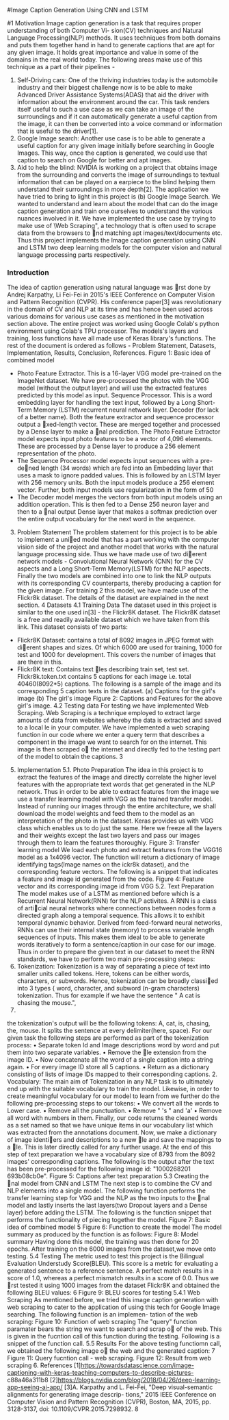 
#Image Caption Generation Using CNN and LSTM

#1 Motivation
Image caption generation is a task that requires proper understanding of both Computer Vi-
sion(CV) techniques and Natural Language Processing(NLP) methods. It uses techniques from
both domains and puts them together hand in hand to generate captions that are apt for any
given image. It holds great importance and value in some of the domains in the real world today.
The following areas make use of this technique as a part of their pipelines -
1. Self-Driving cars: One of the thriving industries today is the automobile industry and their
biggest challenge now is to be able to make Advanced Driver Assistance Systems(ADAS) that
aid the driver with information about the environment around the car. This task renders
itself useful to such a use case as we can take an image of the surroundings and if it can
automatically generate a useful caption from the image, it can then be converted into a voice
command or information that is useful to the driver[1].
2. Google Image search: Another use case is to be able to generate a useful caption for
any given image initially before searching in Google Images. This way, once the caption is
generated, we could use that caption to search on Google for better and apt images.
3. Aid to help the blind: NVIDIA is working on a project that obtains image from the
surrounding and converts the image of surroundings to textual information that can be played
on a earpiece to the blind helping them understand their surroundings in more depth[2].
The application we have tried to bring to light in this project is (b) Google Image Search.
We wanted to understand and learn about the model that can do the image caption generation and
train one ourselves to understand the various nuances involved in it. We have implemented the use
case by trying to make use of \Web Scraping", a technology that is often used to scrape data
from the browsers to nd matching apt images/text/documents etc. Thus this project implements
the Image caption generation using CNN and LSTM two deep learning models for the computer
vision and natural language processing parts respectively.

### Introduction
The idea of caption generation using natural language was rst done by Andrej Karpathy, Li
Fei-Fei in 2015's IEEE Conference on Computer Vision and Pattern Recognition (CVPR). His
conference paper[3] was revolutionary in the domain of CV and NLP at its time and has hence
been used across various domains for various use cases as mentioned in the motivation section
above. The entire project was worked using Google Colab's python environment using Colab's
TPU processor. The models's layers and training, loss functions have all made use of Keras
library's functions. The rest of the document is ordered as follows - Problem Statement, Datasets,
Implementation, Results, Conclusion, References.
Figure 1: Basic idea of combined model
* Photo Feature Extractor. This is a 16-layer VGG model pre-trained on the ImageNet dataset.
We have pre-processed the photos with the VGG model (without the output layer) and will
use the extracted features predicted by this model as input. Sequence Processor. This is a
word embedding layer for handling the text input, followed by a Long Short-Term Memory
(LSTM) recurrent neural network layer. Decoder (for lack of a better name). Both the
feature extractor and sequence processor output a xed-length vector. These are merged
together and processed by a Dense layer to make a nal prediction. The Photo Feature
Extractor model expects input photo features to be a vector of 4,096 elements. These are
processed by a Dense layer to produce a 256 element representation of the photo.
* The Sequence Processor model expects input sequences with a pre-dened length (34 words)
which are fed into an Embedding layer that uses a mask to ignore padded values. This is
followed by an LSTM layer with 256 memory units.
Both the input models produce a 256 element vector. Further, both input models use
regularization in the form of 50
* The Decoder model merges the vectors from both input models using an addition operation.
This is then fed to a Dense 256 neuron layer and then to a nal output Dense layer that makes
a softmax prediction over the entire output vocabulary for the next word in the sequence.
3. Problem Statement
The problem statement for this project is to be able to implement a unied model that has a
part working with the computer vision side of the project and another model that works with
the natural language processing side. Thus we have made use of two dierent network models -
Convolutional Neural Network (CNN) for the CV aspects and a Long Short-Term Memory(LSTM)
for the NLP aspects. Finally the two models are combined into one to link the NLP outputs with
its corresponding CV counterparts, thereby producing a caption for the given image. For training
2
this model, we have made use of the Flickr8k dataset. The details of the dataset are explained in
the next section.
4 Datasets
4.1 Training Data
The dataset used in this project is similar to the one used in[3] - the Flickr8K dataset. The
Flickr8K dataset is a free and readily available dataset which we have taken from this link. This
dataset consists of two parts:
* Flickr8K Dataset: contains a total of 8092 images in JPEG format with dierent shapes and
sizes. Of which 6000 are used for training, 1000 for test and 1000 for development. This
covers the number of images that are there in this.
* Flickr8K text: Contains text les describing train set, test set. Flickr8k.token.txt contains
5 captions for each image i.e. total 40460(8092*5) captions.
The following is a sample of the image and its corresponding 5 caption texts in the dataset.
(a) Captions for the girl's image
(b) The girl's image
Figure 2: Captions and Features for the above girl's image.
4.2 Testing data
For testing we have implemented Web Scraping. Web Scraping is a technique employed to
extract large amounts of data from websites whereby the data is extracted and saved to a local
le in your computer. We have implemented a web scraping function in our code where we enter
a query term that describes a component in the image we want to search for on the internet. This
image is then scraped o the internet and directly fed to the testing part of the model to obtain
the captions.
3
5.  Implementation
5.1.  Photo Preparation
The idea in this project is to extract the features of the image and directly correlate the higher
level features with the appropriate text words that get generated in the NLP network. Thus in
order to be able to extract features from the image we use a transfer learning model with VGG
as the trained transfer model. Instead of running our images through the entire architecture, we
shall download the model weights and feed them to the model as an interpretation of the photo
in the dataset. Keras provides us with VGG class which enables us to do just the same. Here
we freeze all the layers and their weights except the last two layers and pass our images through
them to learn the features thoroughly.
Figure 3: Transfer learning model
We load each photo and extract features from the VGG16 model as a 1x4096 vector. The
function will return a dictionary of image identifying tags(Image names on the 
ickr8k dataset),
and the corresponding feature vectors. The following is a snippet that indicates a feature and
image id generated from the code.
Figure 4: Feature vector and its corresponding image id from VGG
5.2.  Text Preparation
The model makes use of a LSTM as mentioned before which is a Recurrent Neural Network(RNN)
for the NLP activites. A RNN is a class of articial neural networks where connections between
nodes form a directed graph along a temporal sequence. This allows it to exhibit temporal dynamic
behavior. Derived from feed-forward neural networks, RNNs can use their internal state (memory)
to process variable length sequences of inputs. This makes them ideal to be able to generate words
iteratively to form a sentence/caption in our case for our image.
Thus in order to prepare the given text in our dataset to meet the RNN standards, we have
to perform two main pre-processing steps:
1. Tokenization: Tokenization is a way of separating a piece of text into smaller units called
tokens. Here, tokens can be either words, characters, or subwords. Hence, tokenization
can be broadly classied into 3 types { word, character, and subword (n-gram characters)
tokenization. Thus for example if we have the sentence " A cat is chasing the mouse.",
4. 
the tokenization's output will be the following tokens: A, cat, is, chasing, the, mouse. It
splits the sentence at every delimiter(here, space). For our given task the following steps are
performed as part of the tokenization process:
• Separate token Id and Image descriptions word by word and put them into two separate
variables.
• Remove the le extension from the image ID.
• Now concatenate all the word of a single caption into a string again.
• For every image ID store all 5 captions.
• Return as a dictionary consisting of lists of image IDs mapped to their corresponding
captions.
2. Vocabulary: The main aim of Tokenization in any NLP task is to ultimately end up
with the suitable vocabulary to train the model. Likewise, in order to create meaningful
vocabulary for our model to learn from we further do the following pre-processing steps to
our tokens:
• We convert all the words to Lower case.
• Remove all the punctuation.
• Remove " 's " and 'a'
• Remove all word with numbers in them.
Finally, our code returns the cleaned words as a set named so that we have unique items in
our vocabulary list which was extracted from the annotations document.
Now, we make a dictionary of image identiers and descriptions to a new le and save the
mappings to a le. This is later directly called for any further usage. At the end of this step of
text preparation we have a vocabulary size of 8793 from the 8092 images' corresponding captions.
The following is the output after the text has been pre-processed for the following image id:
"1000268201 693b08cb0e".
Figure 5: Captions after text preparation
5.3 Creating the nal model from CNN and LSTM
The next step is to combine the CV and NLP elements into a single model. The following function
performs the transfer learning step for VGG and the NLP as the two inputs to the nal model and
lastly inserts the last layers(two Dropout layers and a Dense layer) before adding the LSTM. The
following is the function snippet that performs the functionality of piecing together the model.
Figure 7: Basic idea of combined model
5
Figure 6: Function to create the model
The model summary as produced by the function is as follows:
Figure 8: Model summary
Having done this model, the training was then done for 20 epochs. After training on the 6000
images from the dataset,we move onto testing.
5.4 Testing
The metric used to test this project is the Bilingual Evaluation Understudy Score(BLEU).
This score is a metric for evaluating a generated sentence to a reference sentence. A perfect match
results in a score of 1.0, whereas a perfect mismatch results in a score of 0.0. Thus we rst tested
it using 1000 images from the dataset Flickr8K and obtained the following BLEU values:
6
Figure 9: BLEU scores for testing
5.4.1 Web Scraping
As mentioned before, we tried this image caption generation with web scraping to cater to the
application of using this tech for Google Image searching. The following function is an implemen-
tation of the web scraping:
Figure 10: Function of web scraping
The "query" function paramater bears the string we want to search and scrap o of the web.
This is given in the fucntion call of this function during the testing. Following is a snippet of the
function call.
5.5 Results
For the above testing functiomn call, we obtained the following image o the web and the generated
caption:
7
Figure 11: Query fucntion call - web scraping.
Figure 12: Result from web scraping
6.  References
[1]https://towardsdatascience.com/image-captioning-with-keras-teaching-computers-to-describe-pictures-
c88a46a311b8
[2]https://blogs.nvidia.com/blog/2018/04/26/deep-learning-app-seeing-ai-app/
[3]A. Karpathy and L. Fei-Fei, "Deep visual-semantic alignments for generating image descrip-
tions," 2015 IEEE Conference on Computer Vision and Pattern Recognition (CVPR), Boston,
MA, 2015, pp. 3128-3137, doi: 10.1109/CVPR.2015.7298932.
8
